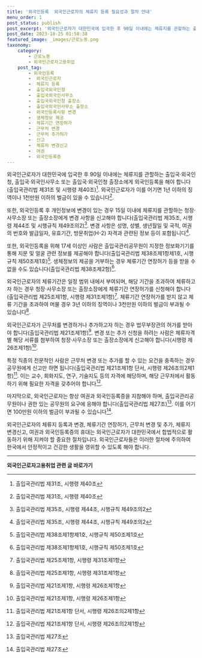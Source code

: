 ```yaml
---
title: '외국인등록  외국인근로자의 체류지 등록 필요성과 절차 안내'
menu_order: 1
post_status: publish
post_excerpt: '외국인근로자가 대한민국에 입국한 후 90일 이내에는 체류지를 관할하는 출입국 외국인청, 출입국 외국인사무소 또는 출입국 외국인청 출장소에게 외국인등록을 해야 합니다 출입국관리법 제31조 및 시행령 제40조   1 . 외국인근로자가 이를 어기면 1년 이하의 징역이나 1천만원 이하의 벌금이 있을 수 있습니다  1 .'
post_date: 2023-10-25 01:58:38
featured_image: _images/근로노동.png
taxonomy:
    category:
        - 근로노동
        - 외국인근로자고용취업
    post_tag:
        - 외국인등록
        -  외국인근로자
        -  체류지 등록
        -  출입국외국인청
        -  출입국외국인사무소
        -  출입국외국인청 출장소
        -  출입국외국인사무소 출장소
        -  외국인등록사항 변경
        -  생체정보 제공
        -  체류기간 연장허가
        -  근무처 변경
        -  근무처 추가허가
        -  신고
        -  체류지 변경신고
        -  여권
        -  외국인등록증
---
```



외국인근로자가 대한민국에 입국한 후 90일 이내에는 체류지를 관할하는 출입국·외국인청, 출입국·외국인사무소 또는 출입국·외국인청 출장소에게 외국인등록을 해야 합니다(출입국관리법 제31조 및 시행령 제40조)[^1]. 외국인근로자가 이를 어기면 1년 이하의 징역이나 1천만원 이하의 벌금이 있을 수 있습니다[^1].

또한, 외국인등록 후 개인정보에 변경이 있는 경우 15일 이내에 체류지를 관할하는 청장·사무소장 또는 출장소장에게 변경 사항을 신고해야 합니다(출입국관리법 제35조, 시행령 제44조 및 시행규칙 제49조의2)[^2]. 변경 사항은 성명, 성별, 생년월일 및 국적, 여권의 번호와 발급일자, 유효기간, 방문취업(H-2) 자격과 관련된 정보 등이 포함됩니다[^2].

또한, 외국인등록을 위해 17세 이상인 사람은 출입국관리공무원이 지정한 정보화기기를 통해 지문 및 얼굴 관련 정보를 제공해야 합니다(출입국관리법 제38조제1항제1호, 시행규칙 제50조제1호)[^3]. 생체정보의 제공을 거부하는 경우 체류기간 연장허가 등을 받을 수 없을 수도 있습니다(출입국관리법 제38조제2항)[^3].

외국인근로자의 체류기간은 일정 범위 내에서 부여되며, 해당 기간을 초과하여 체류하고자 하는 경우 청장·사무소장 또는 출장소장에게 체류기간 연장허가를 신청해야 합니다(출입국관리법 제25조제1항, 시행령 제31조제1항)[^4]. 체류기간 연장허가를 받지 않고 체류 기간을 초과하여 머물 경우 3년 이하의 징역이나 3천만원 이하의 벌금이 부과될 수 있습니다[^4].

외국인근로자가 근무처를 변경하거나 추가하고자 하는 경우 법무부장관의 허가를 받아야 합니다(출입국관리법 제21조제1항)[^5]. 변경 또는 추가 신청을 하려는 사람은 체류자격별 해당 서류를 첨부하여 청장·사무소장 또는 출장소장에게 신고해야 합니다(시행령 제26조제1항)[^5].

특정 직종의 전문적인 사람은 근무처 변경 또는 추가를 할 수 있는 요건을 충족하는 경우 공무원에게 신고만 하면 됩니다(출입국관리법 제21조제1항 단서, 시행령 제26조의2제1항)[^6].  이는 교수, 회화지도, 연구, 기술지도 등의 자격에 해당하며, 해당 근무처에서 활동하기 위해 필요한 자격을 갖추어야 합니다[^6].

마지막으로, 외국인근로자는 항상 여권과 외국인등록증을 지참해야 하며, 출입국관리공무원이나 권한 있는 공무원의 요구에 응해야 합니다(출입국관리법 제27조)[^7]. 이를 어기면 100만원 이하의 벌금이 부과될 수 있습니다[^7].

외국인근로자의 체류지 등록과 변경, 체류기간 연장허가, 근무처 변경 및 추가, 체류지 변경신고, 여권과 외국인등록증의 휴대는 외국인근로자가 대한민국에서 합법적으로 활동하기 위해 지켜야 할 중요한 절차입니다. 외국인근로자들은 이러한 절차에 주의하여 한국에서 안정적이고 건강한 생활을 영위할 수 있도록 해야 합니다.

[^1]: 출입국관리법 제31조, 시행령 제40조
[^2]: 출입국관리법 제35조, 시행령 제44조, 시행규칙 제49조의2
[^3]: 출입국관리법 제38조제1항제1호, 시행규칙 제50조제1호
[^4]: 출입국관리법 제25조제1항, 시행령 제31조제1항
[^5]: 출입국관리법 제21조제1항, 시행령 제26조제1항
[^6]: 출입국관리법 제21조제1항 단서, 시행령 제26조의2제1항
[^7]: 출입국관리법 제27조
<!-- wp:separator -->
<hr class="wp-block-separator has-alpha-channel-opacity"/>
<!-- /wp:separator -->

<!-- wp:group {"backgroundColor":"base","layout":{"type":"constrained"}} -->
<div class="wp-block-group has-base-background-color has-background"><!-- wp:paragraph {"align":"center","fontSize":"medium"} -->
<p class="has-text-align-center has-large-font-size"><strong>외국인근로자고용취업 관련 글 바로가기</strong></p>
<!-- /wp:paragraph -->


<!-- wp:latest-posts {"categories":[{"id":10884,"count":19,"description":"","link":"https://uknowlaw.com/category/%ec%99%b8%ea%b5%ad%ec%9d%b8%ea%b7%bc%eb%a1%9c%ec%9e%90%ea%b3%a0%ec%9a%a9%ec%b7%a8%ec%97%85/","name":"외국인근로자고용취업","slug":"외국인근로자고용취업","taxonomy":"category","parent":0,"meta":[],"_links":{"self":[{"href":"https://uknowlaw.com/wp-json/wp/v2/categories/10884"}],"collection":[{"href":"https://uknowlaw.com/wp-json/wp/v2/categories"}],"about":[{"href":"https://uknowlaw.com/wp-json/wp/v2/taxonomies/category"}],"wp:post_type":[{"href":"https://uknowlaw.com/wp-json/wp/v2/posts?categories=10884"}],"curies":[{"name":"wp","href":"https://api.w.org/{rel}","templated":true}]}}],"postsToShow":100,"excerptLength":28,"postLayout":"grid","columns":2,"featuredImageAlign":"left","featuredImageSizeSlug":"large","fontSize":18px} /--></div>
<!-- /wp:group -->